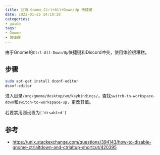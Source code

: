 ```yaml
---
title: 注销 Gnome Ctrl+Alt+Down/Up 快捷键
date: 2022-01-25 14:10:28
categories:
- guide
tags:
- Gnome
- 快捷键
---
```


由于Gnome的`Ctrl-Alt-Down/Up`快捷键和Discord冲突，使用体验很糟糕。

## 步骤

```bash
sudo apt-get install dconf-editor
dconf-editor
```

进入目录`/org/gnome/desktop/wm/keybindings/`，查找`switch-to-workspace-down`和`switch-to-workspace-up`，更改其值。

若要禁用则设置为`['disabled']`

## 参考

- https://unix.stackexchange.com/questions/394143/how-to-disable-gnome-ctrlaltdown-and-ctrlaltup-shortcut/420395